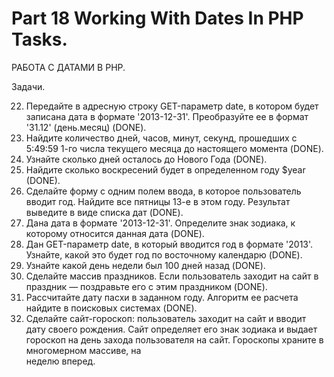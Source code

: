 ﻿# Part 18 Working With Dates In PHP Tasks.

РАБОТА С ДАТАМИ В PHP.

Задачи.

22. Передайте в адресную строку GET-параметр date, в котором будет записана дата в формате '2013-12-31'. Преобразуйте ее в формат '31.12' (день.месяц) (DONE).
23. Найдите количество дней, часов, минут, секунд, прошедших с 5:49:59 1-го числа текущего месяца до настоящего момента (DONE).
24. Узнайте сколько дней осталось до Нового Года (DONE).
25. Найдите сколько воскресений будет в определенном году $year (DONE).
26. Сделайте форму с одним полем ввода, в которое пользователь вводит год. Найдите все пятницы 13-е в этом году. Результат выведите в виде списка дат (DONE).
27. Дана дата в формате '2013-12-31'. Определите знак зодиака, к которому относится данная дата (DONE).
28. Дан GET-параметр date, в который вводится год в формате '2013'. Узнайте, какой это будет год по восточному календарю (DONE).
29. Узнайте какой день недели был 100 дней назад (DONE).
30. Сделайте массив праздников. Если пользователь заходит на сайт в праздник — поздравьте его с этим праздником (DONE).
31. Рассчитайте дату пасхи в заданном году. Алгоритм ее расчета найдите в поисковых системах (DONE).
32. Сделайте сайт-гороскоп: пользователь заходит на сайт и вводит дату своего рождения. Сайт определяет его знак зодиака и выдает гороскоп на день захода пользователя на сайт. Гороскопы храните в многомерном массиве, на     
    неделю вперед.



